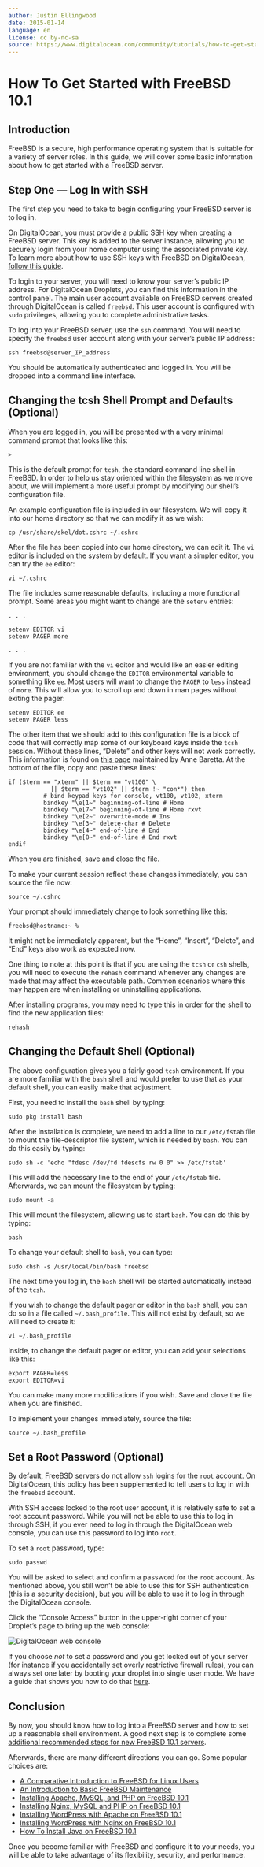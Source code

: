 ```yaml
---
author: Justin Ellingwood
date: 2015-01-14
language: en
license: cc by-nc-sa
source: https://www.digitalocean.com/community/tutorials/how-to-get-started-with-freebsd-10-1
---
```


# How To Get Started with FreeBSD 10.1

## Introduction

FreeBSD is a secure, high performance operating system that is suitable for a variety of server roles. In this guide, we will cover some basic information about how to get started with a FreeBSD server.

## Step One — Log In with SSH

The first step you need to take to begin configuring your FreeBSD server is to log in.

On DigitalOcean, you must provide a public SSH key when creating a FreeBSD server. This key is added to the server instance, allowing you to securely login from your home computer using the associated private key. To learn more about how to use SSH keys with FreeBSD on DigitalOcean, [follow this guide](how-to-configure-ssh-key-based-authentication-on-a-freebsd-server).

To login to your server, you will need to know your server’s public IP address. For DigitalOcean Droplets, you can find this information in the control panel. The main user account available on FreeBSD servers created through DigitalOcean is called `freebsd`. This user account is configured with `sudo` privileges, allowing you to complete administrative tasks.

To log into your FreeBSD server, use the `ssh` command. You will need to specify the `freebsd` user account along with your server’s public IP address:

    ssh freebsd@server_IP_address

You should be automatically authenticated and logged in. You will be dropped into a command line interface.

## Changing the tcsh Shell Prompt and Defaults (Optional)

When you are logged in, you will be presented with a very minimal command prompt that looks like this:

    >

This is the default prompt for `tcsh`, the standard command line shell in FreeBSD. In order to help us stay oriented within the filesystem as we move about, we will implement a more useful prompt by modifying our shell’s configuration file.

An example configuration file is included in our filesystem. We will copy it into our home directory so that we can modify it as we wish:

    cp /usr/share/skel/dot.cshrc ~/.cshrc

After the file has been copied into our home directory, we can edit it. The `vi` editor is included on the system by default. If you want a simpler editor, you can try the `ee` editor:

    vi ~/.cshrc

The file includes some reasonable defaults, including a more functional prompt. Some areas you might want to change are the `setenv` entries:

    . . .
    
    setenv EDITOR vi
    setenv PAGER more
    
    . . .

If you are not familiar with the `vi` editor and would like an easier editing environment, you should change the `EDITOR` environmental variable to something like `ee`. Most users will want to change the `PAGER` to `less` instead of `more`. This will allow you to scroll up and down in man pages without exiting the pager:

    setenv EDITOR ee
    setenv PAGER less

The other item that we should add to this configuration file is a block of code that will correctly map some of our keyboard keys inside the `tcsh` session. Without these lines, “Delete” and other keys will not work correctly. This information is found on [this page](http://www.ibb.net/%7Eanne/keyboard/keyboard.html#Tcsh) maintained by Anne Baretta. At the bottom of the file, copy and paste these lines:

    if ($term == "xterm" || $term == "vt100" \
                || $term == "vt102" || $term !~ "con*") then
              # bind keypad keys for console, vt100, vt102, xterm
              bindkey "\e[1~" beginning-of-line # Home
              bindkey "\e[7~" beginning-of-line # Home rxvt
              bindkey "\e[2~" overwrite-mode # Ins
              bindkey "\e[3~" delete-char # Delete
              bindkey "\e[4~" end-of-line # End
              bindkey "\e[8~" end-of-line # End rxvt
    endif

When you are finished, save and close the file.

To make your current session reflect these changes immediately, you can source the file now:

    source ~/.cshrc

Your prompt should immediately change to look something like this:

    freebsd@hostname:~ %

It might not be immediately apparent, but the “Home”, “Insert”, “Delete”, and “End” keys also work as expected now.

One thing to note at this point is that if you are using the `tcsh` or `csh` shells, you will need to execute the `rehash` command whenever any changes are made that may affect the executable path. Common scenarios where this may happen are when installing or uninstalling applications.

After installing programs, you may need to type this in order for the shell to find the new application files:

    rehash

## Changing the Default Shell (Optional)

The above configuration gives you a fairly good `tcsh` environment. If you are more familiar with the `bash` shell and would prefer to use that as your default shell, you can easily make that adjustment.

First, you need to install the `bash` shell by typing:

    sudo pkg install bash

After the installation is complete, we need to add a line to our `/etc/fstab` file to mount the file-descriptor file system, which is needed by `bash`. You can do this easily by typing:

    sudo sh -c 'echo "fdesc /dev/fd fdescfs rw 0 0" >> /etc/fstab'

This will add the necessary line to the end of your `/etc/fstab` file. Afterwards, we can mount the filesystem by typing:

    sudo mount -a

This will mount the filesystem, allowing us to start `bash`. You can do this by typing:

    bash

To change your default shell to `bash`, you can type:

    sudo chsh -s /usr/local/bin/bash freebsd

The next time you log in, the `bash` shell will be started automatically instead of the `tcsh`.

If you wish to change the default pager or editor in the `bash` shell, you can do so in a file called `~/.bash_profile`. This will not exist by default, so we will need to create it:

    vi ~/.bash_profile

Inside, to change the default pager or editor, you can add your selections like this:

    export PAGER=less
    export EDITOR=vi

You can make many more modifications if you wish. Save and close the file when you are finished.

To implement your changes immediately, source the file:

    source ~/.bash_profile

## Set a Root Password (Optional)

By default, FreeBSD servers do not allow `ssh` logins for the `root` account. On DigitalOcean, this policy has been supplemented to tell users to log in with the `freebsd` account.

With SSH access locked to the root user account, it is relatively safe to set a root account password. While you will not be able to use this to log in through SSH, if you ever need to log in through the DigitalOcean web console, you can use this password to log into `root`.

To set a `root` password, type:

    sudo passwd

You will be asked to select and confirm a password for the `root` account. As mentioned above, you still won’t be able to use this for SSH authentication (this is a security decision), but you will be able to use it to log in through the DigitalOcean console.

Click the “Console Access” button in the upper-right corner of your Droplet’s page to bring up the web console:

![DigitalOcean web console](https://raw.githubusercontent.com/opendocs-md/do-tutorials-images/master/img/freebsd_set_pass/console_access.png)

If you choose _not_ to set a password and you get locked out of your server (for instance if you accidentally set overly restrictive firewall rules), you can always set one later by booting your droplet into single user mode. We have a guide that shows you how to do that [here](how-to-set-or-reset-your-password-if-you-are-locked-out-of-a-freebsd-droplet).

## Conclusion

By now, you should know how to log into a FreeBSD server and how to set up a reasonable shell environment. A good next step is to complete some [additional recommended steps for new FreeBSD 10.1 servers](recommended-steps-for-new-freebsd-10-1-servers).

Afterwards, there are many different directions you can go. Some popular choices are:

- [A Comparative Introduction to FreeBSD for Linux Users](a-comparative-introduction-to-freebsd-for-linux-users)
- [An Introduction to Basic FreeBSD Maintenance](an-introduction-to-basic-freebsd-maintenance)
- [Installing Apache, MySQL, and PHP on FreeBSD 10.1](how-to-install-an-apache-mysql-and-php-famp-stack-on-freebsd-10-1)
- [Installing Nginx, MySQL and PHP on FreeBSD 10.1](how-to-install-an-nginx-mysql-and-php-femp-stack-on-freebsd-10-1)
- [Installing WordPress with Apache on FreeBSD 10.1](how-to-install-wordpress-with-apache-on-freebsd-10-1)
- [Installing WordPress with Nginx on FreeBSD 10.1](how-to-install-wordpress-with-nginx-on-a-freebsd-10-1-server)
- [How To Install Java on FreeBSD 10.1](how-to-install-java-on-freebsd-10-1)

Once you become familiar with FreeBSD and configure it to your needs, you will be able to take advantage of its flexibility, security, and performance.
